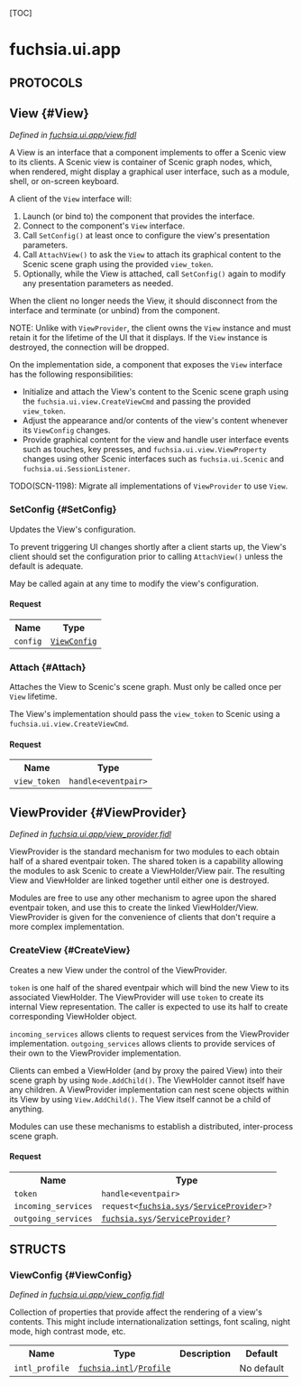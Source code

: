 [TOC]

# fuchsia.ui.app


## **PROTOCOLS**

## View {#View}
*Defined in [fuchsia.ui.app/view.fidl](https://fuchsia.googlesource.com/fuchsia/+/master/sdk/fidl/fuchsia.ui.app/view.fidl#45)*

<p>A View is an interface that a component implements to offer a Scenic
view to its clients.  A Scenic view is container of Scenic graph nodes,
which, when rendered, might display a graphical user interface, such
as a module, shell, or on-screen keyboard.</p>
<p>A client of the <code>View</code> interface will:</p>
<ol>
<li>Launch (or bind to) the component that provides the interface.</li>
<li>Connect to the component's <code>View</code> interface.</li>
<li>Call <code>SetConfig()</code> at least once to configure the view's presentation
parameters.</li>
<li>Call <code>AttachView()</code> to ask the <code>View</code> to attach its graphical
content to the Scenic scene graph using the provided <code>view_token</code>.</li>
<li>Optionally, while the View is attached, call <code>SetConfig()</code> again to
modify any presentation parameters as needed.</li>
</ol>
<p>When the client no longer needs the View, it should disconnect from
the interface and terminate (or unbind) from the component.</p>
<p>NOTE: Unlike with <code>ViewProvider</code>, the client owns the <code>View</code> instance and
must retain it for the lifetime of the UI that it displays. If the <code>View</code>
instance is destroyed, the connection will be dropped.</p>
<p>On the implementation side, a component that exposes the
<code>View</code> interface has the following responsibilities:</p>
<ul>
<li>Initialize and attach the View's content to the Scenic scene graph
using the <code>fuchsia.ui.view.CreateViewCmd</code> and passing the provided
<code>view_token</code>.</li>
<li>Adjust the appearance and/or contents of the view's content whenever
its <code>ViewConfig</code> changes.</li>
<li>Provide graphical content for the view and handle user interface
events such as touches, key presses, and <code>fuchsia.ui.view.ViewProperty</code>
changes using other Scenic interfaces such as <code>fuchsia.ui.Scenic</code>
and <code>fuchsia.ui.SessionListener</code>.</li>
</ul>
<p>TODO(SCN-1198): Migrate all implementations of <code>ViewProvider</code> to use <code>View</code>.</p>

### SetConfig {#SetConfig}

<p>Updates the View's configuration.</p>
<p>To prevent triggering UI changes shortly after a client starts up, the
View's client should set the configuration prior to calling
<code>AttachView()</code> unless the default is adequate.</p>
<p>May be called again at any time to modify the view's configuration.</p>

#### Request
<table>
    <tr><th>Name</th><th>Type</th></tr>
    <tr>
            <td><code>config</code></td>
            <td>
                <code><a class='link' href='#ViewConfig'>ViewConfig</a></code>
            </td>
        </tr></table>



### Attach {#Attach}

<p>Attaches the View to Scenic's scene graph. Must only be called once per
<code>View</code> lifetime.</p>
<p>The View's implementation should pass the <code>view_token</code> to Scenic
using a <code>fuchsia.ui.view.CreateViewCmd</code>.</p>

#### Request
<table>
    <tr><th>Name</th><th>Type</th></tr>
    <tr>
            <td><code>view_token</code></td>
            <td>
                <code>handle&lt;eventpair&gt;</code>
            </td>
        </tr></table>



## ViewProvider {#ViewProvider}
*Defined in [fuchsia.ui.app/view_provider.fidl](https://fuchsia.googlesource.com/fuchsia/+/master/sdk/fidl/fuchsia.ui.app/view_provider.fidl#19)*

<p>ViewProvider is the standard mechanism for two modules to each obtain half
of a shared eventpair token.  The shared token is a capability allowing the
modules to ask Scenic to create a ViewHolder/View pair.  The resulting
View and ViewHolder are linked together until either one is destroyed.</p>
<p>Modules are free to use any other mechanism to agree upon the shared
eventpair token, and use this to create the linked ViewHolder/View.
ViewProvider is given for the convenience of clients that don't require
a more complex implementation.</p>

### CreateView {#CreateView}

<p>Creates a new View under the control of the ViewProvider.</p>
<p><code>token</code> is one half of the shared eventpair which will bind the new View
to its associated ViewHolder.  The ViewProvider will use <code>token</code> to
create its internal View representation.  The caller is expected to use
its half to create corresponding ViewHolder object.</p>
<p><code>incoming_services</code> allows clients to request services from the
ViewProvider implementation.  <code>outgoing_services</code> allows clients to
provide services of their own to the ViewProvider implementation.</p>
<p>Clients can embed a ViewHolder (and by proxy the paired View) into their
scene graph by using <code>Node.AddChild()</code>.  The ViewHolder cannot itself
have any children. A ViewProvider implementation can nest scene objects
within its View by using <code>View.AddChild()</code>.  The View itself
cannot be a child of anything.</p>
<p>Modules can use these mechanisms to establish a distributed,
inter-process scene graph.</p>

#### Request
<table>
    <tr><th>Name</th><th>Type</th></tr>
    <tr>
            <td><code>token</code></td>
            <td>
                <code>handle&lt;eventpair&gt;</code>
            </td>
        </tr><tr>
            <td><code>incoming_services</code></td>
            <td>
                <code>request&lt;<a class='link' href='../fuchsia.sys/'>fuchsia.sys</a>/<a class='link' href='../fuchsia.sys/#ServiceProvider'>ServiceProvider</a>&gt;?</code>
            </td>
        </tr><tr>
            <td><code>outgoing_services</code></td>
            <td>
                <code><a class='link' href='../fuchsia.sys/'>fuchsia.sys</a>/<a class='link' href='../fuchsia.sys/#ServiceProvider'>ServiceProvider</a>?</code>
            </td>
        </tr></table>





## **STRUCTS**

### ViewConfig {#ViewConfig}
*Defined in [fuchsia.ui.app/view_config.fidl](https://fuchsia.googlesource.com/fuchsia/+/master/sdk/fidl/fuchsia.ui.app/view_config.fidl#12)*



<p>Collection of properties that provide affect the rendering of a view's
contents. This might include internationalization settings, font scaling,
night mode, high contrast mode, etc.</p>


<table>
    <tr><th>Name</th><th>Type</th><th>Description</th><th>Default</th></tr><tr>
            <td><code>intl_profile</code></td>
            <td>
                <code><a class='link' href='../fuchsia.intl/'>fuchsia.intl</a>/<a class='link' href='../fuchsia.intl/#Profile'>Profile</a></code>
            </td>
            <td></td>
            <td>No default</td>
        </tr>
</table>















